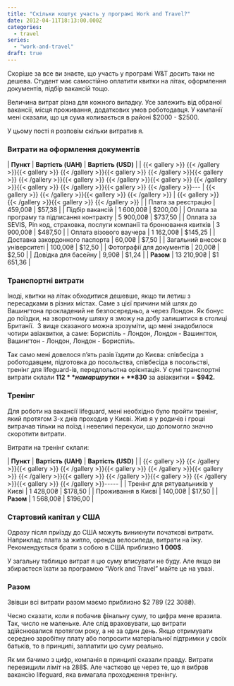 ```yaml
---
title: "Скільки коштує участь у програмі Work and Travel?"
date: 2012-04-11T18:13:00.000Z
categories:
  - travel
series:
  - "work-and-travel"
draft: true
---
```


Скоріше за все ви знаєте, що участь у програмі W&T досить таки не дешева. Студент має самостійно оплатити квитки на літак, оформлення документів, підбір вакансій тощо.

Величина витрат різна для кожного випадку. Усе залежить від обраної вакансії, місця проживання, додаткових умов роботодавця. У кампанії мені сказали, що ця сума коливається в районі $2000 - $2500.

У цьому пості я розповім скільки витратив я.

### Витрати на оформлення документів

| **Пункт** | **Вартість (UAH)** | **Вартість (USD)** |
| {{< gallery >}}
{{< /gallery >}}{{< gallery >}}
{{< /gallery >}}{{< gallery >}}
{{< /gallery >}}{{< gallery >}}
{{< /gallery >}}{{< gallery >}}
{{< /gallery >}}{{< gallery >}}
{{< /gallery >}}{{< gallery >}}
{{< /gallery >}}{{< gallery >}}
{{< /gallery >}}--- | {{< gallery >}}
{{< /gallery >}}{{< gallery >}}
{{< /gallery >}} | {{< gallery >}}
{{< /gallery >}}{{< gallery >}}
{{< /gallery >}} |
| Плата за реєстрацію | 459,00₴ | $57,38 |
| Підбір вакансій | 1 600,00₴ | $200,00 |
| Оплата за програму та підписання контракту | 5 900,00₴ | $737,50 |
| Оплата за SEVIS, Pin код, страховка, послуги компанії та бронювання квитків | 3 900,00₴ | $487,50 |
| Оплата візового ваучера | 1 162,00₴ | $145,25 |
| Доставка закордонного паспорта | 60,00₴ | $7,50 |
| Загальний внесок в університеті | 100,00₴ | $12,50 |
| Фотографії для документів | 20,00₴ | $2,50 |
| Довідка для басейну | 9,90₴ | $1,24 |
| **Разом** | 13 210,90₴ | $1 651,36 |

### Транспортні витрати

Іноді, квитки на літак обходитися дешевше, якщо ти летиш з пересадками в різних містах. Саме з цієї причини мій шлях до Вашингтона прокладений не безпосередньо, а через Лондон. Як бонус до поїздки, на зворотному шляху я зможу на добу залишитися в столиці Британії.  З вище сказаного можна зрозуміти, що мені знадобилося чотири авіаквитки, а саме: Бориспіль - Лондон, Лондон - Вашингтон, Вашингтон - Лондон, Лондон - Бориспіль.

Так само мені довелося п’ять разів їздити до Києва: співбесіда з роботодавцем, підготовка до посольства, співбесіда в посольстві, тренінг для lifeguard-ів, передпольотна орієнтація. У сумі транспортні витрати склали **$112** на маршрутки + **$830** за авіаквитки = **$942.**

### Тренінг

Для роботи на вакансії lifeguard, мені необхідно було пройти тренінг, який протягом 3-х днів проходив у Києві. Жив я у родичів і гроші витрачав тільки на поїзд і невеликі перекуси, що допомогло значно скоротити витрати.

Витрати на тренінг склали:

| **Пункт** | **Вартість (UAH)** | **Вартість (USD)** |
| {{< gallery >}}
{{< /gallery >}}{{< gallery >}}
{{< /gallery >}}{{< gallery >}}
{{< /gallery >}}{{< gallery >}}
{{< /gallery >}}{{< gallery >}}
{{< /gallery >}}{{< gallery >}}
{{< /gallery >}}{{< gallery >}}
{{< /gallery >}}----- |
| Тренінг для рятувальників у Києві | 1 428,00₴ | $178,50 |
| Проживання в Києві | 140,00₴ | $17,50 |
| **Разом** | 1 568,00₴ | $196,00 |

### Стартовий капітал у США

Одразу після приїзду до США можуть виникнути початкові витрати. Наприклад: плата за житло, оренда велосипеда, витрати на їжу. Рекомендується брати з собою в США приблизно **1 000$**.

У загальну таблицю витрат я цю суму вписувати не буду. Але якщо ви збираєтеся їхати за програмою “Work and Travel” майте це на увазі.

### Разом

Звівши всі витрати разом маємо приблизно $2 789 (22 308₴).

Чесно сказати, коли я побачив фінальну суму, то цифра мене вразила. Так, число не маленьке. Але слід враховувати, що витрати здійснювалися протягом року, а не за один день. Якщо отримувати середню заробітну плату або попросити матеріальної підтримки у своїх батьків, то в принципі, заплатити цю суму реально.

Як ми бачимо з цифр, компанія в принципі сказали правду. Витрати перевищили ліміт на 288$. Але частково це через те, що я вибрав вакансію lifeguard, яка вимагала проходження тренінгу.
